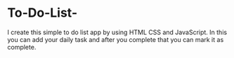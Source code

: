 # To-Do-List-
I create this simple to do list app by using HTML CSS and JavaScript. 
In this you can add your daily task and after you complete that you can mark it as complete. 
